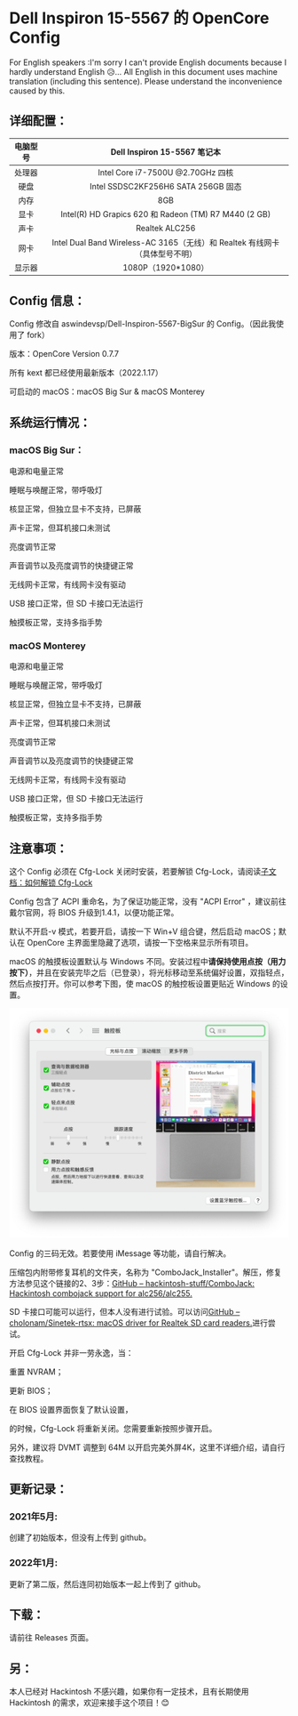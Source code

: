 # Dell Inspiron 15-5567 的 OpenCore Config
For English speakers :I'm sorry I can't provide English documents because I hardly understand English 😥... All English in this document uses machine translation (including this sentence). Please understand the inconvenience caused by this.
## 详细配置：
|电脑型号   |Dell Inspiron 15-5567 笔记本|
|  :----:    |  :----:                            |
|处理器|Intel Core i7-7500U @2.70GHz 四核|
|硬盘|Intel SSDSC2KF256H6 SATA 256GB 固态|
|    内存      |           8GB        |
|显卡| Intel(R) HD Grapics 620 和 Radeon (TM) R7 M440 (2 GB)|
|声卡|Realtek ALC256|
|网卡|Intel Dual Band Wireless-AC 3165（无线）和 Realtek 有线网卡（具体型号不明）|
|显示器|1080P（1920\*1080）|
## Config 信息：
Config 修改自 aswindevsp/Dell-Inspiron-5567-BigSur 的 Config。（因此我使用了 fork）

版本：OpenCore Version 0.7.7

所有 kext 都已经使用最新版本（2022.1.17）

可启动的 macOS：macOS Big Sur & macOS Monterey

## 系统运行情况：
### macOS Big Sur：
电源和电量正常

睡眠与唤醒正常，带呼吸灯

核显正常，但独立显卡不支持，已屏蔽

声卡正常，但耳机接口未测试

亮度调节正常

声音调节以及亮度调节的快捷键正常

无线网卡正常，有线网卡没有驱动

USB 接口正常，但 SD 卡接口无法运行

触摸板正常，支持多指手势
### macOS Monterey
电源和电量正常

睡眠与唤醒正常，带呼吸灯

核显正常，但独立显卡不支持，已屏蔽

声卡正常，但耳机接口未测试

亮度调节正常

声音调节以及亮度调节的快捷键正常

无线网卡正常，有线网卡没有驱动

USB 接口正常，但 SD 卡接口无法运行

触摸板正常，支持多指手势
## 注意事项：
这个 Config 必须在 Cfg-Lock 关闭时安装，若要解锁 Cfg-Lock，请阅读[子文档：如何解锁 Cfg-Lock](./subdocument/Unlock_Cfg-Lock.md)

Config 包含了 ACPI 重命名，为了保证功能正常，没有 "ACPI Error" ，建议前往戴尔官网，将 BIOS 升级到1.4.1，以便功能正常。

默认不开启-v 模式，若要开启，请按一下 Win+V 组合键，然后启动 macOS；默认在 OpenCore 主界面里隐藏了选项，请按一下空格来显示所有项目。

macOS 的触摸板设置默认与 Windows 不同。安装过程中**请保持使用点按（用力按下）**，并且在安装完毕之后（已登录），将光标移动至系统偏好设置，双指轻点，然后点按打开。你可以参考下图，使 macOS 的触控板设置更贴近 Windows 的设置。

![Touchpad.png](./subdocument/image/Touchpad.png)

Config 的三码无效。若要使用 iMessage 等功能，请自行解决。

压缩包内附带修复耳机的文件夹，名称为 "ComboJack_Installer"。解压，修复方法参见这个链接的2、3步：[GitHub – hackintosh-stuff/ComboJack: Hackintosh combojack support for alc256/alc255.](https://github.com/hackintosh-stuff/ComboJack)

SD 卡接口可能可以运行，但本人没有进行试验。可以访问[GitHub – cholonam/Sinetek-rtsx: macOS driver for Realtek SD card readers.](https://github.com/cholonam/Sinetek-rtsx)进行尝试。

开启 Cfg-Lock 并非一劳永逸，当：

重置 NVRAM；

更新 BIOS；

在 BIOS 设置界面恢复了默认设置，

的时候，Cfg-Lock 将重新关闭。您需要重新按照步骤开启。

另外，建议将 DVMT 调整到 64M 以开启完美外屏4K，这里不详细介绍，请自行查找教程。
## 更新记录：
### 2021年5月:
创建了初始版本，但没有上传到 github。
### 2022年1月:
更新了第二版，然后连同初始版本一起上传到了 github。
## 下载：
请前往 Releases 页面。
## 另：
本人已经对 Hackintosh 不感兴趣，如果你有一定技术，且有长期使用 Hackintosh 的需求，欢迎来接手这个项目！😊
